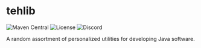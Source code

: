 # tehlib
![Maven Central](https://img.shields.io/maven-central/v/dev.tehbrian.tehlib/tehlib-core)
![License](https://img.shields.io/github/license/TehBrian/tehlib)
![Discord](https://img.shields.io/discord/791861916314239006)

A random assortment of personalized utilities for developing Java software.
